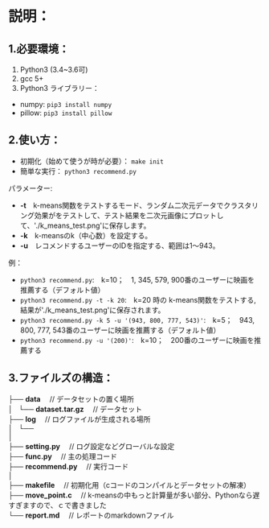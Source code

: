 説明：
==============

1.必要環境：
-------------

1. Python3 (3.4~3.6可)  
2. gcc 5+  
3. Python3 ライブラリー：  
  * numpy: `pip3 install numpy`  
  * pillow: `pip3 install pillow`  

2.使い方：
--------------

* 初期化（始めて使うが時が必要）： `make init`
* 簡単な実行： `python3 recommend.py`

パラメーター:
* **-t**　k-means関数をテストするモード、ランダム二次元データでクラスタリング効果がをテストして、テスト結果を二次元画像にプロットして、'./k_means_test.png'に保存します。
* **-k**　k-meansのk（中心数）を設定する。
* **-u**　レコメンドするユーザーのIDを指定する、範囲は1〜943。

例：
* `python3 recommend.py`:　k=10；　1, 345, 579, 900番のユーザーに映画を推薦する（デフォルト値）
* `python3 recommend.py -t -k 20`:　k=20 時の k-means関数をテストする, 結果が'./k_means_test.png'に保存されます。
* `python3 recommend.py -k 5 -u '(943, 800, 777, 543)'`:　k=5；　943, 800, 777, 543番のユーザーに映画を推薦する（デフォルト値）
* `python3 recommend.py -u '(200)'`:　k=10；　200番のユーザーに映画を推薦する

3.ファイルズの構造：
-------------

├── **data**　 // データセットの置く場所  
│   └── **dataset.tar.gz**　 // データセット  
├── **log**　 // ログファイルが生成される場所  
│   └──  
│  
├── **setting.py**　 // ログ設定などグローバルな設定  
├── **func.py**　 // 主の処理コード  
├── **recommend.py**　 // 実行コード  
│  
├── **makefile**　 // 初期化用（cコードのコンパイルとデータセットの解凍）  
├── **move_point.c**　 // k-meansの中もっと計算量が多い部分、Pythonなら遅すぎますので、ｃで書きました  
└── **report.md**　 // レポートのmarkdownファイル  
